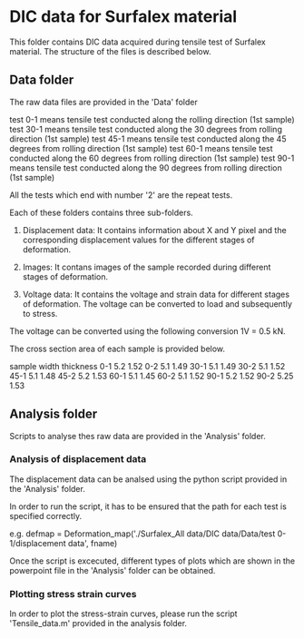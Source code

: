 # DIC data for Surfalex material

This folder contains DIC data acquired during tensile test of Surfalex material. The structure of the files is described below.

## Data folder
The raw data files are provided in the 'Data' folder

test 0-1 means tensile test conducted along the rolling direction (1st sample)
test 30-1 means tensile test conducted along the 30 degrees from rolling direction (1st sample)
test 45-1 means tensile test conducted along the 45 degrees from rolling direction (1st sample)
test 60-1 means tensile test conducted along the 60 degrees from rolling direction (1st sample)
test 90-1 means tensile test conducted along the 90 degrees from rolling direction (1st sample)

All the tests which end with number '2' are the repeat tests.

Each of these folders contains three sub-folders.

1. Displacement data: It contains information about X and Y pixel and the corresponding displacement values for the different stages of deformation.

2. Images: It contans images of the sample recorded during different stages of deformation. 

3. Voltage data: It contains the voltage and strain data for different stages of deformation. The voltage can be converted to load and subsequently to stress. 

The voltage can be converted using the following conversion 1V = 0.5 kN.

The cross section area of each sample is provided below. 

sample width thickness
0-1    5.2    1.52
0-2    5.1    1.49
30-1   5.1    1.49
30-2   5.1    1.52
45-1   5.1    1.48
45-2   5.2    1.53
60-1   5.1    1.45
60-2   5.1    1.52
90-1   5.2    1.52
90-2   5.25   1.53

## Analysis folder

Scripts to analyse thes raw data are provided in the 'Analysis' folder. 

### Analysis of displacement data
The displacement data can be analsed using the python script provided in the 'Analysis' folder. 

In order to run the script, it has to be ensured that the path for each test is specified correctly.

e.g. defmap = Deformation_map('./Surfalex_All data/DIC data/Data/test 0-1/displacement data', fname)

Once the script is excecuted, different types of plots which are shown in the powerpoint file in the 'Analysis' folder can be obtained. 

### Plotting stress strain curves
In order to plot the stress-strain curves, please run the script 'Tensile_data.m' provided in the analysis folder. 